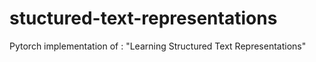 # stuctured-text-representations
Pytorch implementation of : "Learning Structured Text Representations"
